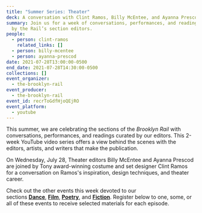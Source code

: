 ```yaml
---
title: "Summer Series: Theater"
deck: A conversation with Clint Ramos, Billy McEntee, and Ayanna Prescod
summary: Join us for a week of conversations, performances, and readings curated
  by the Rail’s section editors.
people:
  - person: clint-ramos
    related_links: []
  - person: billy-mcentee
  - person: ayanna-prescod
date: 2021-07-28T13:00:00-0500
end_date: 2021-07-28T14:30:00-0500
collections: []
event_organizer:
  - the-brooklyn-rail
event_producer:
  - the-brooklyn-rail
event_id: recrToGdfHjoQEjRO
event_platform:
  - youtube
---
```

This summer, we are celebrating the sections of the *Brooklyn Rail* with conversations, performances, and readings curated by our editors. This 2-week YouTube video series offers a view behind the scenes with the editors, artists, and writers that make the publication.

On Wednesday, July 28, Theater editors Billy McEntee and Ayanna Prescod are joined by Tony award-winning costume and set designer Clint Ramos for a conversation on Ramos's inspiration, design techniques, and theater career. 

Check out the other events this week devoted to our sections [](https://brooklynrail.org/events/2021/07/20/summer-series-artseen-and-artonic/)[](https://brooklynrail.org/events/2021/07/19/summer-series-field-notes/)**[Dance](https://brooklynrail.org/events/2021/07/26/summer-series-dance/)**, **[Film](https://brooklynrail.org/events/2021/07/27/summer-series-film/)**, [](https://brooklynrail.org/events/2021/07/22/summer-series-books/)**[Poetry](https://brooklynrail.org/events/2021/07/29/summer-series-poetry/)**, and [](https://brooklynrail.org/events/2021/07/23/summer-series-music/)**[Fiction](https://brooklynrail.org/events/2021/07/30/summer-series-fiction/)**. Register below to one, some, or all of these events to receive selected materials for each episode.